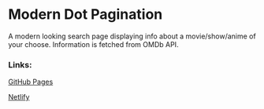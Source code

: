 # Modern Dot Pagination

A modern looking search page displaying info about a movie/show/anime of your choose. Information is fetched from OMDb API.

### Links:

[GitHub Pages](https://jhn322.github.io/dot-pagination/)

[Netlify](https://jhn-dot-pagination.netlify.app/)
